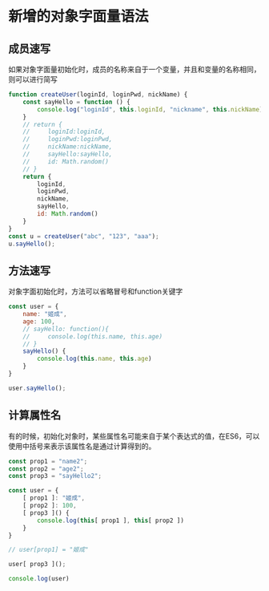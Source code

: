 # 新增的对象字面量语法

## 成员速写

如果对象字面量初始化时，成员的名称来自于一个变量，并且和变量的名称相同，则可以进行简写

```js
function createUser(loginId, loginPwd, nickName) {
    const sayHello = function () {
        console.log("loginId", this.loginId, "nickname", this.nickName)
    }
    // return {
    //     loginId:loginId,
    //     loginPwd:loginPwd,
    //     nickName:nickName,
    //     sayHello:sayHello,
    //     id: Math.random()
    // }
    return {
        loginId,
        loginPwd,
        nickName,
        sayHello,
        id: Math.random()
    }
}
const u = createUser("abc", "123", "aaa");
u.sayHello();
```

## 方法速写

对象字面初始化时，方法可以省略冒号和function关键字

```js
const user = {
    name: "姬成",
    age: 100,
    // sayHello: function(){
    //     console.log(this.name, this.age)
    // }
    sayHello() {
        console.log(this.name, this.age)
    }
}

user.sayHello();
```

## 计算属性名

有的时候，初始化对象时，某些属性名可能来自于某个表达式的值，在ES6，可以使用中括号来表示该属性名是通过计算得到的。

```js
const prop1 = "name2";
const prop2 = "age2";
const prop3 = "sayHello2";

const user = {
    [ prop1 ]: "姬成",
    [ prop2 ]: 100,
    [ prop3 ]() {
        console.log(this[ prop1 ], this[ prop2 ])
    }
}

// user[prop1] = "姬成"

user[ prop3 ]();

console.log(user)
```
